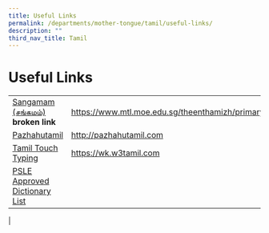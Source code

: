 ```yaml
---
title: Useful Links
permalink: /departments/mother-tongue/tamil/useful-links/
description: ""
third_nav_title: Tamil
---
```

Useful Links
============

|  |  |
|---|---|
| [Sangamam (சங்கமம்)](https://www.mtl.moe.edu.sg/theenthamizh/primary.html) **broken link** | https://www.mtl.moe.edu.sg/theenthamizh/primary.html |
| [Pazhahutamil](http://pazhahutamil.com/) | http://pazhahutamil.com |
| [Tamil Touch Typing](https://wk.w3tamil.com/) | https://wk.w3tamil.com |
| [PSLE Approved Dictionary List](/files/tamiledict.pdf) |  |
|